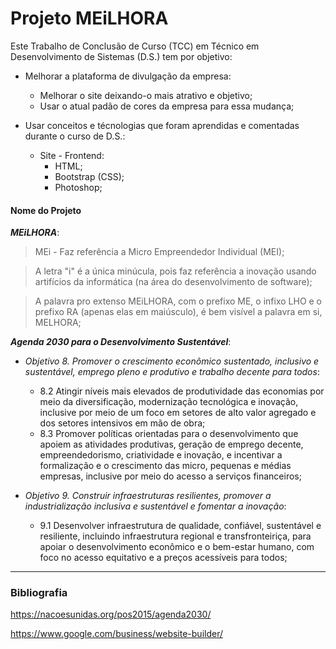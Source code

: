 # Projeto MEiLHORA

Este Trabalho de Conclusão de Curso (TCC) em Técnico em Desenvolvimento de Sistemas (D.S.) tem por objetivo:

- Melhorar a plataforma de divulgação da empresa:
    - Melhorar o site deixando-o mais atrativo e objetivo;
    - Usar o atual padão de cores da empresa para essa mudança;
    
- Usar conceitos e técnologias que foram aprendidas e comentadas durante o curso de D.S.:
    - Site - Frontend:
       - HTML; 
       - Bootstrap (CSS);
       - Photoshop;

#### Nome do Projeto

**_MEiLHORA_**:
> MEi - Faz referência a Micro Empreendedor Individual (MEI);

> A letra "i" é a única minúcula, pois faz referência a inovação usando artifícios da informática (na área do desenvolvimento de software);

> A palavra pro extenso MEiLHORA, com o prefixo ME, o infixo LHO e o prefixo RA (apenas elas em maiúsculo), é bem visível a palavra em si, MELHORA;

**_Agenda 2030 para o Desenvolvimento Sustentável_**:

- _Objetivo 8. Promover o crescimento econômico sustentado, inclusivo e sustentável, emprego pleno e produtivo e trabalho decente para todos_:

  - 8.2 Atingir níveis mais elevados de produtividade das economias por meio da diversificação, modernização tecnológica e inovação, inclusive por meio de um foco em setores de alto valor agregado e dos setores intensivos em mão de obra;
  - 8.3 Promover políticas orientadas para o desenvolvimento que apoiem as atividades produtivas, geração de emprego decente, empreendedorismo, criatividade e inovação, e incentivar a formalização e o crescimento das micro, pequenas e médias empresas, inclusive por meio do acesso a serviços financeiros;

- _Objetivo 9. Construir infraestruturas resilientes, promover a industrialização inclusiva e sustentável e fomentar a inovação_:
   
  - 9.1 Desenvolver infraestrutura de qualidade, confiável, sustentável e resiliente, incluindo infraestrutura regional e transfronteiriça, para apoiar o desenvolvimento econômico e o bem-estar humano, com foco no acesso equitativo e a preços acessíveis para todos;
---

### Bibliografia

https://nacoesunidas.org/pos2015/agenda2030/

https://www.google.com/business/website-builder/
